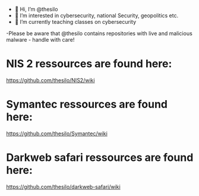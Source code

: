 - 👋 Hi, I’m @thesilo
- 👀 I’m interested in cybersecurity, national Security, geopolitics etc.
- 🌱 I’m currently teaching classes on cybersecurity 

-Please be aware that @thesilo contains repositories with live and malicious malware - handle with care!

# NIS 2 ressources are found here:
https://github.com/thesilo/NIS2/wiki

# Symantec ressources are found here:
https://github.com/thesilo/Symantec/wiki

# Darkweb safari ressources are found here:
https://github.com/thesilo/darkweb-safari/wiki

<!---
thesilo/thesilo is a ✨ special ✨ repository because its `README.md` (this file) appears on your GitHub profile.
You can click the Preview link to take a look at your changes.
--->

